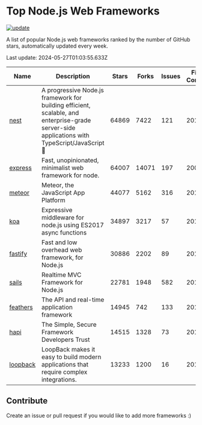 # Top Node.js Web Frameworks

[![update](https://github.com/sunnysid3up/nodejs-web-frameworks/actions/workflows/update.yml/badge.svg)](https://github.com/sunnysid3up/nodejs-web-frameworks/actions/workflows/update.yml)

A list of popular Node.js web frameworks ranked by the number of GitHub stars, automatically updated every week.

Last update: 2024-05-27T01:03:55.633Z

| Name          | Description          | Stars                     | Forks          | Issues               | First Commit        | Last Commit         | Language          |
|---------------|----------------------|---------------------------|----------------|----------------------|---------------------|---------------------|-------------------|
| [nest](https://github.com/nestjs/nest) | A progressive Node.js framework for building efficient, scalable, and enterprise-grade server-side applications with TypeScript/JavaScript 🚀 | 64869 | 7422 | 121 | 2017 | 2024-05-26 | TS |
| [express](https://github.com/expressjs/express) | Fast, unopinionated, minimalist web framework for node. | 64007 | 14071 | 197 | 2009 | 2024-05-26 | JS |
| [meteor](https://github.com/meteor/meteor) | Meteor, the JavaScript App Platform | 44077 | 5162 | 316 | 2012 | 2024-05-27 | JS |
| [koa](https://github.com/koajs/koa) | Expressive middleware for node.js using ES2017 async functions | 34897 | 3217 | 57 | 2013 | 2024-05-26 | JS |
| [fastify](https://github.com/fastify/fastify) | Fast and low overhead web framework, for Node.js | 30886 | 2202 | 89 | 2016 | 2024-05-26 | JS |
| [sails](https://github.com/balderdashy/sails) | Realtime MVC Framework for Node.js | 22781 | 1948 | 582 | 2012 | 2024-05-26 | JS |
| [feathers](https://github.com/feathersjs/feathers) | The API and real-time application framework | 14945 | 742 | 133 | 2011 | 2024-05-26 | TS |
| [hapi](https://github.com/hapijs/hapi) | The Simple, Secure Framework Developers Trust | 14515 | 1328 | 73 | 2011 | 2024-05-26 | JS |
| [loopback](https://github.com/strongloop/loopback) | LoopBack makes it easy to build modern applications that require complex integrations. | 13233 | 1200 | 16 | 2013 | 2024-05-25 | JS |

## Contribute 

Create an issue or pull request if you would like to add more frameworks :)